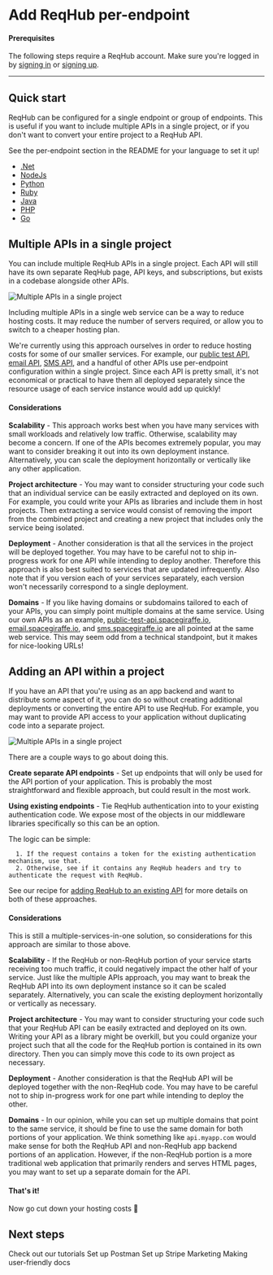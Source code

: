 
# Add ReqHub per-endpoint

#### Prerequisites

The following steps require a ReqHub account. Make sure you're logged in by [signing in](https://reqhub.io/login) or [signing up](https://reqhub.io/create-account).

----

## Quick start

ReqHub can be configured for a single endpoint or group of endpoints.
This is useful if you want to include multiple APIs in a single project, or if you don't want to convert your entire project to a ReqHub API.

See the per-endpoint section in the README for your language to set it up!

* [.Net](https://github.com/SpaceGiraffe-io/ReqHubDotNet#per-endpoint-configuration)
* [NodeJs](https://github.com/SpaceGiraffe-io/ReqHubNode#per-endpoint-configuration)
* [Python](https://github.com/SpaceGiraffe-io/ReqHubPython#per-endpoint-configuration)
* [Ruby](https://github.com/SpaceGiraffe-io/ReqHubRuby#per-endpoint-configuration)
* [Java](https://github.com/SpaceGiraffe-io/ReqHubJava#per-endpoint-configuration)
* [PHP](https://github.com/SpaceGiraffe-io/ReqHubPHP#per-endpoint-configuration)
* [Go](https://github.com/SpaceGiraffe-io/ReqHubGo#per-endpoint-configuration)

## Multiple APIs in a single project

You can include multiple ReqHub APIs in a single project. Each API will still have its own separate ReqHub page, API keys, and subscriptions, but exists in a codebase alongside other APIs.

![Multiple APIs in a single project](https://reqhubprod.blob.core.windows.net/public/docs/multiple-services-single-project.png)

Including multiple APIs in a single web service can be a way to reduce hosting costs. It may reduce the number of servers required, or allow you to switch to a cheaper hosting plan.

We're currently using this approach ourselves in order to reduce hosting costs for some of our smaller services. For example, our [public test API](https://reqhub.io/SpaceGiraffe/Public-test-API), [email API](https://reqhub.io/SpaceGiraffe/email), [SMS API](https://reqhub.io/SpaceGiraffe/sms), and a handful of other APIs use per-endpoint configuration within a single project.
Since each API is pretty small, it's not economical or practical to have them all deployed separately since the resource usage of each service instance would add up quickly!

#### Considerations

**Scalability** - This approach works best when you have many services with small workloads and relatively low traffic. Otherwise, scalability may become a concern.
If one of the APIs becomes extremely popular, you may want to consider breaking it out into its own deployment instance.
Alternatively, you can scale the deployment horizontally or vertically like any other application.

**Project architecture** - You may want to consider structuring your code such that an individual service can be easily extracted and deployed on its own.
For example, you could write your APIs as libraries and include them in host projects. Then extracting a service would consist of removing the import from the combined project
and creating a new project that includes only the service being isolated.

**Deployment** - Another consideration is that all the services in the project will be deployed together. You may have to be careful not to ship in-progress work for one API while intending to deploy another.
Therefore this approach is also best suited to services that are updated infrequently.
Also note that if you version each of your services separately, each version won't necessarily correspond to a single deployment.

**Domains** - If you like having domains or subdomains tailored to each of your APIs, you can simply point multiple domains at the same service. Using our own APIs as an example,
[public-test-api.spacegiraffe.io](https://public-test-api.spacegiraffe.io), [email.spacegiraffe.io](https://email.spacegiraffe.io), and [sms.spacegiraffe.io](https://sms.spacegiraffe.io) are all pointed at the same web service.
This may seem odd from a technical standpoint, but it makes for nice-looking URLs!

## Adding an API within a project

If you have an API that you're using as an app backend and want to distribute some aspect of it,
you can do so without creating additional deployments or converting the entire API to use ReqHub.
For example, you may want to provide API access to your application without duplicating code into a separate project.

![Multiple APIs in a single project](https://reqhubprod.blob.core.windows.net/public/docs/multiple-services-existing-project.png)

There are a couple ways to go about doing this.

**Create separate API endpoints** - Set up endpoints that will only be used for the API portion of your application.
This is probably the most straightforward and flexible approach, but could result in the most work.

**Using existing endpoints** - Tie ReqHub authentication into to your existing authentication code. We expose most of the objects in our middleware libraries specifically so this can be an option.

The logic can be simple:
```
  1. If the request contains a token for the existing authentication mechanism, use that.
  2. Otherwise, see if it contains any ReqHub headers and try to authenticate the request with ReqHub.
```

See our recipe for [adding ReqHub to an existing API](/recipes/existing-api.md) for more details on both of these approaches.

#### Considerations

This is still a multiple-services-in-one solution, so considerations for this approach are similar to those above.

**Scalability** - If the ReqHub or non-ReqHub portion of your service starts receiving too much traffic, it could negatively impact the other half of your service.
Just like the multiple APIs approach, you may want to break the ReqHub API into its own deployment instance so it can be scaled separately.
Alternatively, you can scale the existing deployment horizontally or vertically as necessary.

**Project architecture** - You may want to consider structuring your code such that your ReqHub API can be easily extracted and deployed on its own.
Writing your API as a library might be overkill, but you could organize your project such that all the code for the ReqHub portion is contained in its own directory.
Then you can simply move this code to its own project as necessary.

**Deployment** - Another consideration is that the ReqHub API will be deployed together with the non-ReqHub code.
You may have to be careful not to ship in-progress work for one part while intending to deploy the other.

**Domains** - In our opinion, while you can set up multiple domains that point to the same service, it should be fine to use the same domain for both portions of your application.
We think something like `api.myapp.com` would make sense for both the ReqHub API and non-ReqHub app backend portions of an application. However, if the non-ReqHub portion
is a more traditional web application that primarily renders and serves HTML pages, you may want to set up a separate domain for the API.

#### That's it!
Now go cut down your hosting costs &#x1f4aa;

## Next steps
Check out our tutorials
Set up Postman
Set up Stripe
Marketing
Making user-friendly docs

